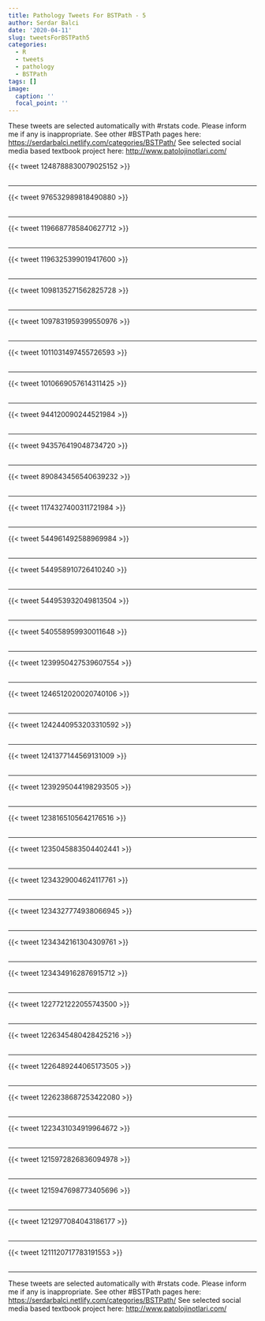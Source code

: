 ```yaml
---
title: Pathology Tweets For BSTPath - 5
author: Serdar Balci
date: '2020-04-11'
slug: tweetsForBSTPath5
categories:
  - R
  - tweets
  - pathology
  - BSTPath
tags: []
image:
  caption: ''
  focal_point: ''
---
```



These tweets are selected automatically with #rstats code. Please inform me if any is inappropriate.
See other #BSTPath pages here: https://serdarbalci.netlify.com/categories/BSTPath/ 
See selected social media based textbook project here: http://www.patolojinotlari.com/

{{< tweet 1248788830079025152 >}}
<br>
<br>
<hr>
{{< tweet 976532989818490880 >}}
<br>
<br>
<hr>
{{< tweet 1196687785840627712 >}}
<br>
<br>
<hr>
{{< tweet 1196325399019417600 >}}
<br>
<br>
<hr>
{{< tweet 1098135271562825728 >}}
<br>
<br>
<hr>
{{< tweet 1097831959399550976 >}}
<br>
<br>
<hr>
{{< tweet 1011031497455726593 >}}
<br>
<br>
<hr>
{{< tweet 1010669057614311425 >}}
<br>
<br>
<hr>
{{< tweet 944120090244521984 >}}
<br>
<br>
<hr>
{{< tweet 943576419048734720 >}}
<br>
<br>
<hr>
{{< tweet 890843456540639232 >}}
<br>
<br>
<hr>
{{< tweet 1174327400311721984 >}}
<br>
<br>
<hr>
{{< tweet 544961492588969984 >}}
<br>
<br>
<hr>
{{< tweet 544958910726410240 >}}
<br>
<br>
<hr>
{{< tweet 544953932049813504 >}}
<br>
<br>
<hr>
{{< tweet 540558959930011648 >}}
<br>
<br>
<hr>
{{< tweet 1239950427539607554 >}}
<br>
<br>
<hr>
{{< tweet 1246512020020740106 >}}
<br>
<br>
<hr>
{{< tweet 1242440953203310592 >}}
<br>
<br>
<hr>
{{< tweet 1241377144569131009 >}}
<br>
<br>
<hr>
{{< tweet 1239295044198293505 >}}
<br>
<br>
<hr>
{{< tweet 1238165105642176516 >}}
<br>
<br>
<hr>
{{< tweet 1235045883504402441 >}}
<br>
<br>
<hr>
{{< tweet 1234329004624117761 >}}
<br>
<br>
<hr>
{{< tweet 1234327774938066945 >}}
<br>
<br>
<hr>
{{< tweet 1234342161304309761 >}}
<br>
<br>
<hr>
{{< tweet 1234349162876915712 >}}
<br>
<br>
<hr>
{{< tweet 1227721222055743500 >}}
<br>
<br>
<hr>
{{< tweet 1226345480428425216 >}}
<br>
<br>
<hr>
{{< tweet 1226489244065173505 >}}
<br>
<br>
<hr>
{{< tweet 1226238687253422080 >}}
<br>
<br>
<hr>
{{< tweet 1223431034919964672 >}}
<br>
<br>
<hr>
{{< tweet 1215972826836094978 >}}
<br>
<br>
<hr>
{{< tweet 1215947698773405696 >}}
<br>
<br>
<hr>
{{< tweet 1212977084043186177 >}}
<br>
<br>
<hr>
{{< tweet 1211120717783191553 >}}
<br>
<br>
<hr>


These tweets are selected automatically with #rstats code. Please inform me if any is inappropriate.
See other #BSTPath pages here: https://serdarbalci.netlify.com/categories/BSTPath/ 
See selected social media based textbook project here: http://www.patolojinotlari.com/
